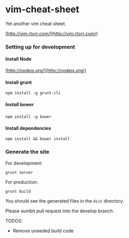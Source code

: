 vim-cheat-sheet
===============

Yet another vim cheat sheet.

[http://vim.rtorr.com/](http://vim.rtorr.com/)


### Setting up for development

#### Install Node

[http://nodejs.org/](http://nodejs.org/)


#### Install grunt

    npm install -g grunt-cli
    
##### Install bower 

    npm install -g bower
    
#### Install dependencies

    npm install && bower install
    
    
### Generate the site

For development:

    grunt server
    
For production:

    grunt build
    
You should see the generated files in the `dist` directory.

Please sumbit pull request into the develop branch.

TODOS:

- Remove uneeded build code


